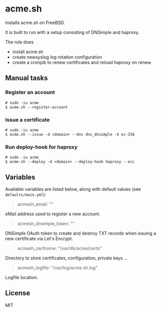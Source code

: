 # acme.sh

Installs acme.sh on FreeBSD.

It is built to run with a setup consisting of DNSimple and haproxy.

The role does
- install acme.sh
- create newsyslog log rotation configuration
- create a cronjob to renew certificates and reload haproxy on renew

## Manual tasks

### Register an account

```
# sudo -iu acme
$ acme.sh --register-account
```

### Issue a certificate

```
# sudo -iu acme
$ acme.sh --issue -d <domain> --dns dns_dnsimple -k ec-256
```

### Run deploy-hook for haproxy

```
# sudo -iu acme
$ acme.sh --deploy -d <domain> --deploy-hook haproxy --ecc
```

## Variables

Available variables are listed below, along with default values (see
`defaults/main.yml`):

> acmesh_email: ""

eMail address used to register a new account.

> acmesh_dnsimple_token: ""

DNSimple OAuth token to create and destroy TXT records when issuing a new
certificate via Let's Encrypt.

> acmesh_certhome: "/var/db/acme/certs"

Directory to store certificates, configuration, private keys ...

> acmesh_logfile: "/var/log/acme.sh.log"

Logfile location.

## License

MIT
